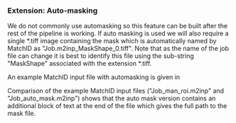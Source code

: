 ### Extension: Auto-masking
We do not commonly use automasking so this feature can be built after the rest of the pipeline is working. If auto masking is used we will also require a single \*.tiff image containing the mask which is automatically named by MatchID as "Job.m2inp_MaskShape_0.tiff". Note that as the name of the job file can change it is best to identify this file using the sub-string "MaskShape" associated with the extension \*.tiff.

An example MatchID input file with automasking is given in

Comparison of the example MatchID input files ("Job_man_roi.m2inp" and "Job_auto_mask.m2inp") shows that the auto mask version contains an additional block of text at the end of the file which gives the full path to the mask file.